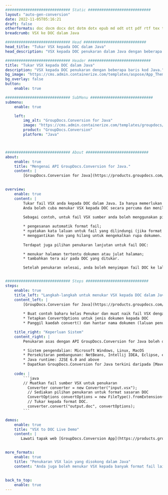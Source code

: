 ```yaml
---
############################# Static ############################
layout: "auto-gen-conversion"
date: 2022-11-05T05:16:21
draft: false
otherformats: doc docm docx dot dotm dotx epub md odt ott pdf rtf tex txt vdx vsdm vsdx vssm vssx vstm vstx vsx vtx xps
breadcrumb: VSX ke DOC dalam Java

############################# Head ############################
head_title: "Tukar VSX kepada DOC dalam Java"
head_description: "VSX kepada DOC penukaran dalam Java dengan beberapa baris kod. Tukar lebih 160 format fail menggunakan API penukaran dokumen GroupDocs untuk Java"

############################# Header ############################
title: "Tukar VSX kepada DOC dalam Java"
description: "VSX kepada DOC penukaran dengan beberapa baris kod Java."
bg_image: "https://cms.admin.containerize.com/templates/aspose/App_Themes/V3/images/bg/header1.png"
bg_overlay: false
button:
    enable: true

############################# SubMenu ############################
submenu:
    enable: true

    left:
        img_alt: "GroupDocs.Conversion for Java"
        image: "https://cms.admin.containerize.com/templates/groupdocs/images/product-logos/90x90-noborder/groupdocs-conversion-java.png"
        product: "GroupDocs.Conversion"
        platform: "Java"



############################# About ############################
about:
    enable: true
    title: "Mengenai API GroupDocs.Conversion for Java."
    content: |
        [GroupDocs.Conversion for Java](https://products.groupdocs.com/conversion/java/) ialah API penukaran format fail lanjutan untuk menukar antara imej popular dan format dokumen seperti Microsoft Office, OpenDocument, PDF, HTML, e-mel, CAD. dan banyak lagi dengan hanya beberapa baris kod. API asli secara automatik mengesan format dokumen asal dan menawarkan banyak pilihan untuk menyesuaikan dokumen yang ditukar. Bersama-sama dengan fungsi mengekstrak maklumat daripada dokumen, ia juga menyokong caching hasil penukaran ke cakera tempatan secara lalai. Walau bagaimanapun, sebarang jenis storan cache boleh disokong dengan melaksanakan antara muka yang sesuai - Amazon S3, Dropbox, Google Drive, Windows Azure, Reddis atau mana-mana yang lain.
    

overview:
    enable: true
    content: |
        Tukar fail VSX anda kepada DOC dalam Java. Ia hanya memerlukan beberapa baris kod Java pada mana-mana platform pilihan anda, seperti Windows, Linux, macOS.
        Anda boleh cuba menukar VSX kepada DOC secara percuma dan menilai kualiti hasil penukaran. Bersama-sama dengan skrip penukaran fail mudah, anda boleh mencuba pilihan yang lebih canggih untuk memuatkan fail sumber VSX dan menyimpan output DOC. 
        
        Sebagai contoh, untuk fail VSX sumber anda boleh menggunakan pilihan pemuatan berikut:

        * pengesanan automatik format fail;
        * nyatakan kata laluan untuk fail yang dilindungi (jika format fail menyokongnya);
        * menggantikan fon yang hilang untuk mengekalkan rupa dokumen.
        
        Terdapat juga pilihan penukaran lanjutan untuk fail DOC:

        * menukar halaman tertentu dokumen atau julat halaman;
        * tambahkan tera air pada DOC yang ditukar.

        Setelah penukaran selesai, anda boleh menyimpan fail DOC ke laluan fail setempat anda atau ke mana-mana storan pihak ketiga seperti FTP, Amazon S3, Google Drive, Dropbox dll. Sila ambil perhatian - untuk menukar VSX kepada DOC, anda tidak perlu memasang sebarang perisian tambahan, seperti MS Office, Open Office, Adobe Acrobat Reader dsb.


############################# Steps ############################
steps:
    enable: true
    title_left: "Langkah-langkah untuk menukar VSX kepada DOC dalam Java"
    content_left: |
        [GroupDocs.Conversion for Java](https://products.groupdocs.com/conversion/java/) membenarkan pembangun menukar fail VSX kepada DOC dengan mudah dengan beberapa baris kod.
        
        * Buat contoh baharu kelas Penukar dan muat naik fail VSX dengan laluan penuh
        * Tetapkan ConvertOptions untuk jenis dokumen kepada DOC
        * Panggil kaedah convert() dan hantar nama dokumen (laluan penuh) dan format (DOC) sebagai parameter

    title_right: "Keperluan Sistem"
    content_right: |
        Penukaran asas dengan API GroupDocs.Conversion for Java boleh dilakukan dengan hanya beberapa baris kod. API kami disokong pada semua platform dan sistem pengendalian utama. Sebelum melaksanakan kod di bawah, pastikan anda mempunyai prasyarat berikut dipasang pada sistem anda.

        * Sistem pengendalian: Microsoft Windows, Linux, MacOS
        * Persekitaran pembangunan: NetBeans, Intellij IDEA, Eclipse, etc.
        * Java runtime: J2SE 6.0 and above
        * Dapatkan GroupDocs.Conversion for Java terkini daripada [Maven](https://repository.groupdocs.com/webapp/#/artifacts/browse/tree/General/repo/com/groupdocs/groupdocs-conversion)
         
    code: |
        ```java    
        // Muatkan fail sumber VSX untuk penukaran
          Converter converter = new Converter("input.vsx");
          // Sediakan pilihan penukaran untuk format sasaran DOC
          ConvertOptions convertOptions = new FileType().fromExtension("doc").getConvertOptions();
          // Tukar kepada format DOC.
          converter.convert("output.doc", convertOptions);
        ```

demos:
    enable: true
    title: "VSX to DOC Live Demo"
    content: |
       Lawati tapak web [GroupDocs.Conversion App](https://products.groupdocs.app/conversion/family) kami dan cuba VSX kepada DOC penukaran sekarang. Demo percuma mempunyai faedah berikut
          

more_formats:
    enable: true
    title: "Penukaran VSX lain yang disokong dalam Java"
    content: "Anda juga boleh menukar VSX kepada banyak format fail lain. Sila lihat senarai di bawah."
       
       
back_to_top:
    enable: true
---
```

